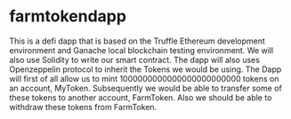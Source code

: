 # farmtokendapp
This is a defi dapp that is based on the Truffle Ethereum development environment and Ganache local blockchain testing environment. We will also use Solidity to write our smart contract. The dapp will also uses Openzeppelin protocol to inherit the Tokens we would be using.
The Dapp will first of all allow us to mint 1000000000000000000000000 tokens on an account, MyToken. Subsequently we would be able to transfer some of these tokens to another account, FarmToken. Also we should be able to withdraw these tokens from FarmToken.
